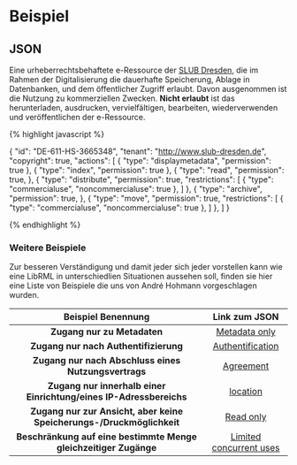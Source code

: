 # Beispiel
## JSON


Eine urheberrechtsbehaftete e-Ressource der [SLUB Dresden](https://www.slub-dresden.de), die im Rahmen der Digitalisierung die dauerhafte Speicherung, Ablage in Datenbanken, und dem öffentlicher Zugriff erlaubt. Davon ausgenommen ist die Nutzung zu kommerziellen Zwecken. **Nicht erlaubt** ist das herunterladen, ausdrucken, vervielfältigen, bearbeiten, wiederverwenden und veröffentlichen der e-Ressource.

{% highlight javascript %}

{
  "id": "DE-611-HS-3665348",
  "tenant": "http://www.slub-dresden.de",
  "copyright": true,
  "actions": [
    {
      "type": "displaymetadata",
      "permission": true
    },
    {
      "type": "index",
      "permission": true
    },
    {
      "type": "read",
      "permission": true,
    },
    {
      "type": "distribute",
      "permission": true,
      "restrictions": [
        {
          "type": "commercialuse",
          "noncommercialuse": true
        },
      ]
    },
    {
      "type": "archive",
      "permission": true,
    },
    {
      "type": "move",
      "permission": true,
      "restrictions": [
        {
          "type": "commercialuse",
          "noncommercialuse": true
        },
      ]
    },
  ]
}

{% endhighlight %}

### Weitere Beispiele

Zur besseren Verständigung und damit jeder sich jeder vorstellen kann wie eine LibRML in unterschiedlien Situationen aussehen soll, finden sie hier eine Liste von Beispiele die uns von André Hohmann vorgeschlagen wurden. 


| Beispiel Benennung | Link zum JSON |
| :--------: | :---------: |
| **Zugang nur zu Metadaten** | [Metadata only](metadataonly.markdown) |
| **Zugang nur nach Authentifizierung** | [Authentification](authentification.markdown) |
| **Zugang nur nach Abschluss eines Nutzungsvertrags** | [Agreement](agreement.markdown) |
| **Zugang nur innerhalb einer Einrichtung/eines IP-Adressbereichs** | [location](location.markdown) |
| **Zugang nur zur Ansicht, aber keine Speicherungs-/Druckmöglichkeit** | [Read only](readonly.markdown) |
| **Beschränkung auf eine bestimmte Menge gleichzeitiger Zugänge** | [Limited concurrent uses](concurrent.markdown) |
